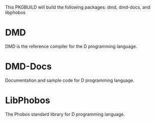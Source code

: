 This PKGBUILD will build the following packages: dmd, dmd-docs, and libphobos

# DMD

DMD is the reference compiler for the D programming language.

# DMD-Docs

Documentation and sample code for D programming language.

# LibPhobos

The Phobos standard library for D programming language.
